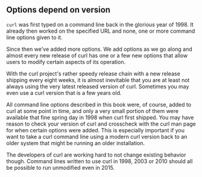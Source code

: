 ## Options depend on version

`curl` was first typed on a command line back in the glorious year of 1998. It
already then worked on the specified URL and none, one or more command line
options given to it.

Since then we've added more options. We add options as we go along and almost
every new release of curl has one or a few new options that allow users to
modify certain aspects of its operation.

With the curl project's rather speedy release chain with a new release
shipping every eight weeks, it is almost inevitable that you are at least not
always using the very latest released version of curl. Sometimes you may even
use a curl version that is a few years old.

All command line options described in this book were, of course, added to curl
at some point in time, and only a very small portion of them were available
that fine spring day in 1998 when curl first shipped. You may have reason to
check your version of curl and crosscheck with the curl man page for when
certain options were added. This is especially important if you want to take a
curl command line using a modern curl version back to an older system that
might be running an older installation.

The developers of curl are working hard to not change existing behavior
though. Command lines written to use curl in 1998, 2003 or 2010 should all be
possible to run unmodified even in 2015.
